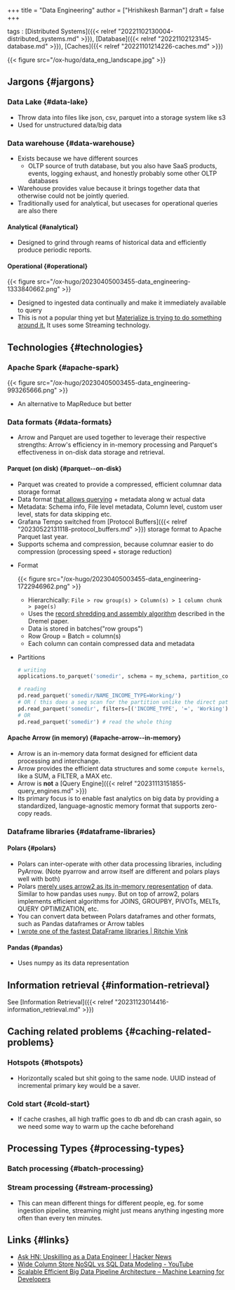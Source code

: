 +++
title = "Data Engineering"
author = ["Hrishikesh Barman"]
draft = false
+++

tags
: [Distributed Systems]({{< relref "20221102130004-distributed_systems.md" >}}), [Database]({{< relref "20221102123145-database.md" >}}), [Caches]({{< relref "20221101214226-caches.md" >}})

{{< figure src="/ox-hugo/data_eng_landscape.jpg" >}}


## Jargons {#jargons}


### Data Lake {#data-lake}

-   Throw data into files like json, csv, parquet into a storage system like s3
-   Used for unstructured data/big data


### Data warehouse {#data-warehouse}

-   Exists because we have different sources
    -   OLTP source of truth database, but you also have SaaS products, events, logging exhaust, and honestly probably some other OLTP databases
-   Warehouse provides value because it brings together data that otherwise could not be jointly queried.
-   Traditionally used for analytical, but usecases for operational queries are also there


#### Analytical {#analytical}

-   Designed to grind through reams of historical data and efficiently produce periodic reports.


#### Operational {#operational}

{{< figure src="/ox-hugo/20230405003455-data_engineering-1333840662.png" >}}

-   Designed to ingested data continually and make it immediately available to query
-   This is not a popular thing yet but [Materialize is trying to do something around it.](https://materialize.com/blog/operational-data-warehouse/) It uses some Streaming technology.


## Technologies {#technologies}


### Apache Spark {#apache-spark}

{{< figure src="/ox-hugo/20230405003455-data_engineering-993265666.png" >}}

-   An alternative to MapReduce but better


### Data formats {#data-formats}

-   Arrow and Parquet are used together to leverage their respective strengths: Arrow's efficiency in in-memory processing and Parquet's effectiveness in on-disk data storage and retrieval.


#### Parquet (on disk) {#parquet--on-disk}

-   Parquet was created to provide a compressed, efficient columnar data storage format
-   Data format [that allows querying](https://github.com/duckdb/duckdb/blob/6c7c9805fdf1604039ebed47d233ea55cabb4b2c/test/sql/copy/parquet/test_parquet_remote.test#L28) + metadata along w actual data
-   Metadata: Schema info, File level metadata, Column level, custom user level, stats for data skipping etc.
-   Grafana Tempo switched from [Protocol Buffers]({{< relref "20230522131118-protocol_buffers.md" >}}) storage format to Apache Parquet last year.
-   Supports schema and compression, because columnar easier to do compression (processing speed + storage reduction)

<!--list-separator-->

-  Format

    {{< figure src="/ox-hugo/20230405003455-data_engineering-1722946962.png" >}}

    -   Hierarchically: `File > row group(s) > Column(s) > 1 column chunk > page(s)`
    -   Uses the [record shredding and assembly algorithm](https://github.com/julienledem/redelm/wiki/The-striping-and-assembly-algorithms-from-the-Dremel-paper) described in the Dremel paper.
    -   Data is stored in batches("row groups")
    -   Row Group = Batch = column(s)
    -   Each column can contain compressed data and metadata

<!--list-separator-->

-  Partitions

    ```python
    # writing
    applications.to_parquet('somedir', schema = my_schema, partition_cols=['INCOME_TYPE'])

    # reading
    pd.read_parquet('somedir/NAME_INCOME_TYPE=Working/')
    # OR ( this does a seq scan for the partition unlike the direct path^)
    pd.read_parquet('somedir', filters=[('INCOME_TYPE', '=', 'Working')])
    # OR
    pd.read_parquet('somedir') # read the whole thing
    ```


#### Apache Arrow (in memory) {#apache-arrow--in-memory}

-   Arrow is an in-memory data format designed for efficient data processing and interchange.
-   Arrow provides the efficient data structures and some `compute kernels`, like a SUM, a FILTER, a MAX etc.
-   Arrow is **not** a [Query Engine]({{< relref "20231113151855-query_engines.md" >}})
-   Its primary focus is to enable fast analytics on big data by providing a standardized, language-agnostic memory format that supports zero-copy reads.


### Dataframe libraries {#dataframe-libraries}


#### Polars {#polars}

-   Polars can inter-operate with other data processing libraries, including PyArrow. (Note pyarrow and arrow itself are different and polars plays well with both)
-   Polars [merely uses arrow2 as its in-memory representation](https://news.ycombinator.com/item?id=26454585) of data. Similar to how pandas uses `numpy`. But on top of arrow2, polars implements efficient algorithms for JOINS, GROUPBY, PIVOTs, MELTs, QUERY OPTIMIZATION, etc.
-   You can convert data between Polars dataframes and other formats, such as Pandas dataframes or Arrow tables
-   [I wrote one of the fastest DataFrame libraries | Ritchie Vink](https://www.ritchievink.com/blog/2021/02/28/i-wrote-one-of-the-fastest-dataframe-libraries/)


#### Pandas {#pandas}

-   Uses numpy as its data representation


## Information retrieval {#information-retrieval}

See [Information Retrieval]({{< relref "20231123014416-information_retrieval.md" >}})


## Caching related problems {#caching-related-problems}


### Hotspots {#hotspots}

-   Horizontally scaled but shit going to the same node. UUID instead of incremental primary key would be a saver.


### Cold start {#cold-start}

-   If cache crashes, all high traffic goes to db and db can crash again, so we need some way to warm up the cache beforehand


## Processing Types {#processing-types}


### Batch processing {#batch-processing}


### Stream processing {#stream-processing}

-   This can mean different things for different people, eg. for some ingestion pipeline, streaming might just means anything ingesting more often than every ten minutes.


## Links {#links}

-   [Ask HN: Upskilling as a Data Engineer | Hacker News](https://news.ycombinator.com/item?id=34147090)
-   [Wide Column Store NoSQL vs SQL Data Modeling - YouTube](https://www.youtube.com/watch?v=bTEfRmdBq7I&t=457s)
-   [Scalable Efficient Big Data Pipeline Architecture – Machine Learning for Developers](https://www.ml4devs.com/articles/scalable-efficient-big-data-analytics-machine-learning-pipeline-architecture-on-cloud/)
